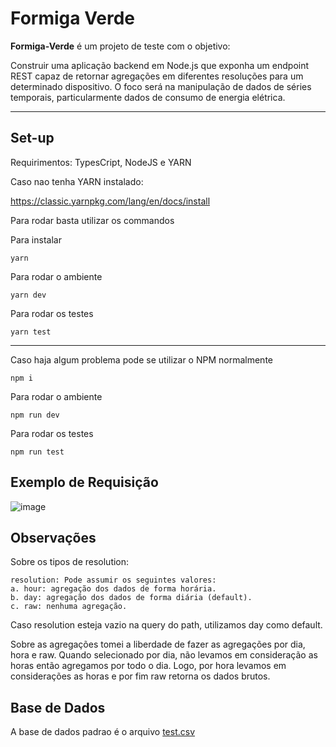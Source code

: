 # Formiga Verde

**Formiga-Verde** é um projeto de teste com o objetivo:

Construir uma aplicação backend em Node.js que exponha um endpoint REST capaz de
retornar agregações em diferentes resoluções para um determinado dispositivo. O foco será
na manipulação de dados de séries temporais, particularmente dados de consumo de
energia elétrica.

<hr>

## Set-up

Requirimentos: TypesCript, NodeJS e YARN

Caso nao tenha YARN instalado:

https://classic.yarnpkg.com/lang/en/docs/install

Para rodar basta utilizar os commandos

Para instalar
```
yarn
```

Para rodar o ambiente
```
yarn dev
```

Para rodar os testes

```
yarn test
```

<hr>

Caso haja algum problema pode se utilizar o NPM normalmente

```
npm i
```

Para rodar o ambiente
```
npm run dev
```

Para rodar os testes

```
npm run test
```

## Exemplo de Requisição

![image](https://github.com/viniciuspx/formiga-verde/assets/22032075/9b262ee1-bc1a-4f88-94f6-b2699dbb7aea)

## Observações

Sobre os tipos de resolution:

```
resolution: Pode assumir os seguintes valores:
a. hour: agregação dos dados de forma horária.
b. day: agregação dos dados de forma diária (default).
c. raw: nenhuma agregação.
```

Caso resolution esteja vazio na query do path, utilizamos day como default.

Sobre as agregações tomei a liberdade de fazer as agregações por dia, hora e raw. Quando selecionado por dia, não levamos em consideração as horas então agregamos por todo o dia. Logo, por hora levamos em considerações as horas e por fim raw retorna os dados brutos.

## Base de Dados

A base de dados padrao é o arquivo [test.csv](https://github.com/viniciuspx/formiga-verde/blob/main/test.csv)
